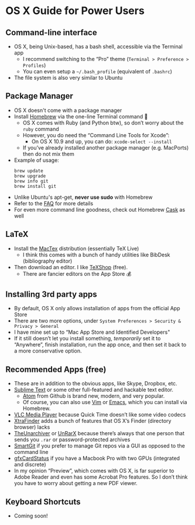 # OS X Guide for Power Users

## Command-line interface

- OS X, being Unix-based, has a bash shell, accessible via the Terminal app
    - I recommend switching to the “Pro” theme (`Terminal > Preference > Profiles`)
    - You can even setup a `~/.bash_profile` (equivalent of `.bashrc`)
- The file system is also very similar to Ubuntu

## Package Manager

- OS X doesn't come with a package manager
- Install [Homebrew](http://brew.sh/) via the one-line Terminal command 🍺
    - OS X comes with Ruby (and Python btw), so don’t worry about the `ruby` command
    - However, you do need the “Command Line Tools for Xcode”:
        - On OS X 10.9 and up, you can do: `xcode-select --install`
    - If you’ve already installed another package manager (e.g. MacPorts) then do not mix them
- Example of usage:
    ```shell
    brew update
    brew upgrade
    brew info git
    brew install git
    ```
- Unlike Ubuntu's apt-get, **never use sudo** with Homebrew
- Refer to the [FAQ](https://github.com/Homebrew/homebrew/blob/master/share/doc/homebrew/FAQ.md) for more details
- For even more command line goodness, check out Homebrew [Cask](http://caskroom.io/) as well

## LaTeX

- Install the [MacTex](https://www.tug.org/mactex/) distribution (essentially TeX Live)
    - I think this comes with a bunch of handy utilities like BibDesk (bibliography editor)
- Then download an editor. I like [TeXShop](http://pages.uoregon.edu/koch/texshop/obtaining.html) (free).
    - There are fancier editors on the App Store 💰

## Installing 3rd party apps

- By default, OS X only allows installation of apps from the official App Store
- There are two more options, under `System Preferences > Security & Privacy > General`
- I have mine set up to “Mac App Store and Identified Developers"
- If it still doesn’t let you install something, *temporarily* set it to “Anywhere”, finish installation, run the app once, and then set it back to a more conservative option.

## Recommended Apps (free)

- These are in addition to the obvious apps, like Skype, Dropbox, etc.
- [Sublime Text](http://www.sublimetext.com/3) or some other full-featured and hackable text editor.
    - [Atom](https://atom.io/) from Github is brand new, modern, and very popular.
    - Of course, you can also use [Vim](http://www.vim.org/) or [Emacs](http://emacsformacosx.com/), which you can install via Homebrew.
- [VLC Media Player](https://www.videolan.org/vlc/) because Quick Time doesn’t like some video codecs
- [XtraFinder](http://www.trankynam.com/xtrafinder/) adds a bunch of features that OS X’s Finder (directory browser) lacks
- [TheUnarchiver](https://itunes.apple.com/us/app/the-unarchiver/id425424353?mt=12) or [UnRarX](http://www.unrarx.com/) because there’s always that one person that sends you `.rar` or password-protected archives
- [SmartGit](http://www.syntevo.com/smartgit/) if you prefer to manage Git repos via a GUI as opposed to the command line
- [gfxCardStatus](https://gfx.io/) if you have a Macbook Pro with two GPUs (integrated and discrete)
- In my opinion “Preview”, which comes with OS X, is far superior to Adobe Reader and even has some Acrobat Pro features. So I don’t think you have to worry about getting a new PDF viewer.

## Keyboard Shortcuts

- Coming soon!
